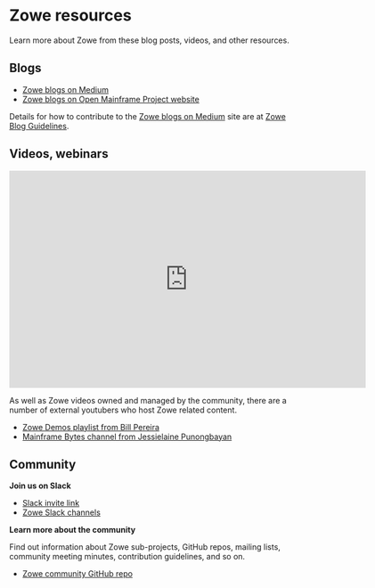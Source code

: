 # Zowe resources

Learn more about Zowe from these blog posts, videos, and other resources.

## Blogs

- [Zowe blogs on Medium](https://medium.com/zowe)
- [Zowe blogs on Open Mainframe Project website](https://www.openmainframeproject.org/category/blog/zowe)

Details for how to contribute to the [Zowe blogs on Medium](https://medium.com/zowe) site are at [Zowe Blog Guidelines](https://github.com/zowe/community/blob/master/blogging/blog_guidelines.md).  

## Videos, webinars

<iframe class="embed-responsive-item" id="youtubeplayer" title="Zowe videos" type="text/html" width="640" height="390" src="https://www.youtube.com/embed?listType=playlist&list=PL8REpLGaY9QE_9d57tw3KQdwSVLKuTpUZ" frameborder="0" webkitallowfullscreen mozallowfullscreen allowfullscreen> </iframe>

As well as Zowe videos owned and managed by the community, there are a number of external youtubers who host Zowe related content. 

- [Zowe Demos playlist from Bill Pereira](https://www.youtube.com/playlist?list=PLM85SdWDWtebJ13Kww8rxKlDlWe72D7b3)
- [Mainframe Bytes channel from Jessielaine Punongbayan](https://www.youtube.com/channel/UCZrvxFwT1GpvJuFRyqc5uWg)

## Community

**Join us on Slack** 
- [Slack invite link](https://slack.openmainframeproject.org/)
- [Zowe Slack channels](https://github.com/zowe/community/blob/master/README.md#slack)

**Learn more about the community**

Find out information about Zowe sub-projects, GitHub repos, mailing lists, community meeting minutes, contribution guidelines, and so on. 
- [Zowe community GitHub repo](https://github.com/zowe/community/blob/master/README.md)
